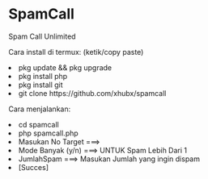 # SpamCall
Spam Call Unlimited

Cara install di termux:
(ketik/copy paste)
<li> pkg update && pkg upgrade
<li> pkg install php
<li> pkg install git
<li> git clone https://github.com/xhubx/spamcall
  
  
  Cara menjalankan:
  
<li> cd spamcall
<li> php spamcall.php
<li> Masukan No Target ===> 
<li> Mode Banyak (y/n) ===> UNTUK Spam Lebih Dari 1
<li> JumlahSpam ===> Masukan Jumlah yang ingin dispam
<li> [Succes]
